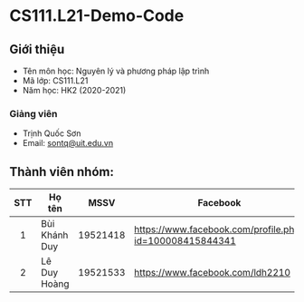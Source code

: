 # CS111.L21-Demo-Code


## Giới thiệu

- Tên môn học: Nguyên lý và phương pháp lập trình
- Mã lớp: CS111.L21
- Năm học: HK2 (2020-2021)

### Giảng viên
- Trịnh Quốc Sơn
- Email: sontq@uit.edu.vn

## Thành viên nhóm:

| STT | Họ tên              | MSSV     | Facebook                                                |
| :-: | ------------------- | -------- | ------------------------------------------------------- |
|  1  | Bùi Khánh Duy       | 19521418 | https://www.facebook.com/profile.php?id=100008415844341 |
|  2  | Lê Duy Hoàng        | 19521533 | https://www.facebook.com/ldh2210                        |

